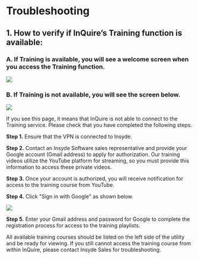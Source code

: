 # Troubleshooting

## 1. How to verify if InQuire’s Training function is available:

### A. If Training is available, you will see a welcome screen when you access the Training function.

![](https://github.com/kswang0101/InQuire/tree/e182c4313131e809453b9aa4d6043b2c53dadd25/assets/image17.png)

### B. If Training is not available, you will see the screen below.

![](https://github.com/kswang0101/InQuire/tree/e182c4313131e809453b9aa4d6043b2c53dadd25/assets/image18.png)

If you see this page, it means that InQuire is not able to connect to the Training service. Please check that you have completed the following steps.

**Step 1.** Ensure that the VPN is connected to Insyde.

**Step 2.** Contact an Insyde Software sales representative and provide your Google account \(Gmail address\) to apply for authorization. Our training videos utilize the YouTube platform for streaming, so you must provide this information to access these private videos.

**Step 3.** Once your account is authorized, you will receive notification for access to the training course from YouTube.

**Step 4.** Click "Sign in with Google" as shown below.

![](https://github.com/kswang0101/InQuire/tree/e182c4313131e809453b9aa4d6043b2c53dadd25/assets/image19.png)

**Step 5.** Enter your Gmail address and password for Google to complete the registration process for access to the training playlists.

All available training courses should be listed on the left side of the utility and be ready for viewing. If you still cannot access the training course from within InQuire, please contact Insyde Sales for troubleshooting.


